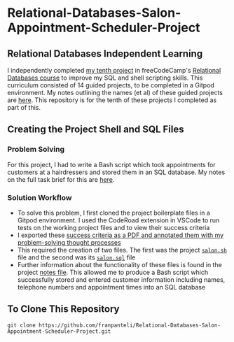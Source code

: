 # Relational-Databases-Salon-Appointment-Scheduler-Project
## Relational Databases Independent Learning
I independently completed [my tenth project](https://www.freecodecamp.org/learn/relational-database/build-a-salon-appointment-scheduler-project/build-a-salon-appointment-scheduler) in freeCodeCamp's [Relational Databases course](https://www.freecodecamp.org/learn/relational-database/) to improve my SQL and shell scripting skills. This curriculum consisted of 14 guided projects, to be completed in a Gitpod environment. My notes outlining the names (et al) of these guided projects are [here](https://github.com/franpanteli/10--Relational-Databases-Salon-Appointment-Scheduler-Project/blob/main/0%20relational-databases-course-overview.txt). This repository is for the tenth of these projects I completed as part of this.

## Creating the Project Shell and SQL Files
### Problem Solving
For this project, I had to write a Bash script which took appointments for customers at a hairdressers and stored them in an SQL database. My notes on the full task brief for this are [here](https://github.com/franpanteli/10--Relational-Databases-Salon-Appointment-Scheduler-Project/blob/main/1%20project-task-notes.txt). 

### Solution Workflow 
- To solve this problem, I first cloned the project boilerplate files in a Gitpod environment. I used the CodeRoad extension in VSCode to run tests on the working project files and to view their success criteria
- I exported these [success criteria as a PDF and annotated them with my problem-solving thought processes](https://github.com/franpanteli/Relational-Databases-Salon-Appointment-Scheduler-Project/blob/main/Task%20Challenge%20Notes.pdf)
- This required the creation of two files. The first was the project [`salon.sh`](https://github.com/franpanteli/Relational-Databases-Salon-Appointment-Scheduler-Project/blob/main/salon.sh) file and the second was its [`salon.sql`](https://github.com/franpanteli/Relational-Databases-Salon-Appointment-Scheduler-Project/blob/main/salon.sql) file
- Further information about the functionality of these files is found in the project [notes file](https://github.com/franpanteli/Relational-Databases-Salon-Appointment-Scheduler-Project/blob/main/Task%20Challenge%20Notes.pdf). This allowed me to produce a Bash script which successfully stored and entered customer information including names, telephone numbers and appointment times into an SQL database 

## To Clone This Repository
```
git clone https://github.com/franpanteli/Relational-Databases-Salon-Appointment-Scheduler-Project.git
```
